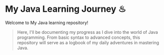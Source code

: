 # My Java Learning Journey ♨

 Welcome to My Java learning repository! 
 > Here, I'll be documenting my progress as I dive into the world of Java programming. From basic syntax to advanced concepts, this repository will serve as a logbook of my daily adventures in mastering Java.
